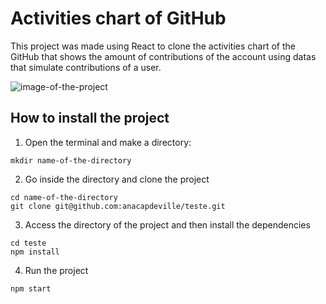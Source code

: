 # Activities chart of GitHub

This project was made using React to clone the activities chart of the GitHub that shows the amount of contributions of the account using datas that simulate contributions of a user.

![image-of-the-project](https://github.com/anacapdeville/teste/blob/master/images/Captura%20de%20tela%20de%202021-01-23%2011-57-50.png?raw=true)

## How to install the project

1. Open the terminal and make a directory:

```
mkdir name-of-the-directory
```

2. Go inside the directory and clone the project

```
cd name-of-the-directory
git clone git@github.com:anacapdeville/teste.git
```

3. Access the directory of the project and then install the dependencies
```
cd teste
npm install
```

4. Run the project
```
npm start
```